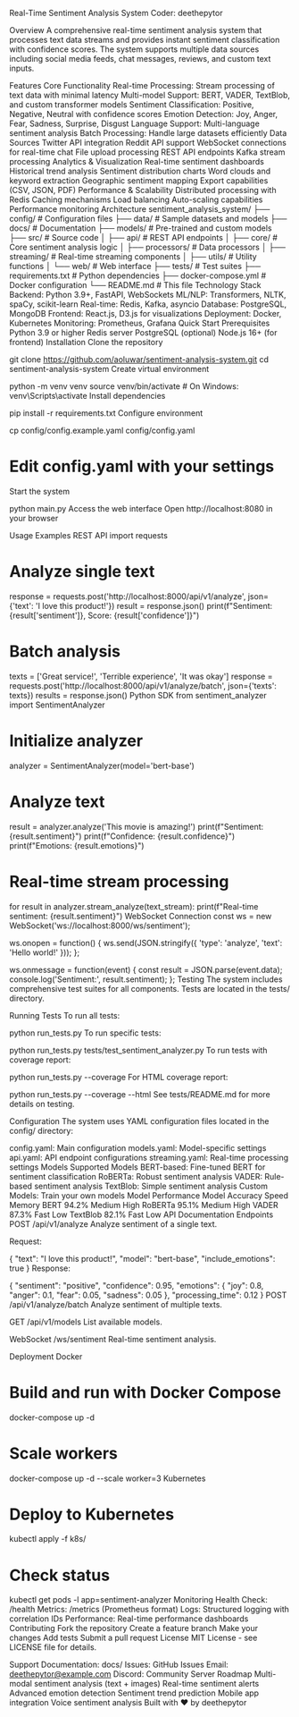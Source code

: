 Real-Time Sentiment Analysis System
Coder: deethepytor

Overview
A comprehensive real-time sentiment analysis system that processes text data streams and provides instant sentiment classification with confidence scores. The system supports multiple data sources including social media feeds, chat messages, reviews, and custom text inputs.

Features
Core Functionality
Real-time Processing: Stream processing of text data with minimal latency
Multi-model Support: BERT, VADER, TextBlob, and custom transformer models
Sentiment Classification: Positive, Negative, Neutral with confidence scores
Emotion Detection: Joy, Anger, Fear, Sadness, Surprise, Disgust
Language Support: Multi-language sentiment analysis
Batch Processing: Handle large datasets efficiently
Data Sources
Twitter API integration
Reddit API support
WebSocket connections for real-time chat
File upload processing
REST API endpoints
Kafka stream processing
Analytics & Visualization
Real-time sentiment dashboards
Historical trend analysis
Sentiment distribution charts
Word clouds and keyword extraction
Geographic sentiment mapping
Export capabilities (CSV, JSON, PDF)
Performance & Scalability
Distributed processing with Redis
Caching mechanisms
Load balancing
Auto-scaling capabilities
Performance monitoring
Architecture
sentiment_analysis_system/
├── config/                 # Configuration files
├── data/                   # Sample datasets and models
├── docs/                   # Documentation
├── models/                 # Pre-trained and custom models
├── src/                    # Source code
│   ├── api/               # REST API endpoints
│   ├── core/              # Core sentiment analysis logic
│   ├── processors/        # Data processors
│   ├── streaming/         # Real-time streaming components
│   ├── utils/             # Utility functions
│   └── web/               # Web interface
├── tests/                  # Test suites
├── requirements.txt        # Python dependencies
├── docker-compose.yml      # Docker configuration
└── README.md              # This file
Technology Stack
Backend: Python 3.9+, FastAPI, WebSockets
ML/NLP: Transformers, NLTK, spaCy, scikit-learn
Real-time: Redis, Kafka, asyncio
Database: PostgreSQL, MongoDB
Frontend: React.js, D3.js for visualizations
Deployment: Docker, Kubernetes
Monitoring: Prometheus, Grafana
Quick Start
Prerequisites
Python 3.9 or higher
Redis server
PostgreSQL (optional)
Node.js 16+ (for frontend)
Installation
Clone the repository

git clone https://github.com/aoluwar/sentiment-analysis-system.git
cd sentiment-analysis-system
Create virtual environment

python -m venv venv
source venv/bin/activate  # On Windows: venv\Scripts\activate
Install dependencies

pip install -r requirements.txt
Configure environment

cp config/config.example.yaml config/config.yaml
# Edit config.yaml with your settings
Start the system

python main.py
Access the web interface Open http://localhost:8080 in your browser

Usage Examples
REST API
import requests

# Analyze single text
response = requests.post('http://localhost:8000/api/v1/analyze', 
                        json={'text': 'I love this product!'})
result = response.json()
print(f"Sentiment: {result['sentiment']}, Score: {result['confidence']}")

# Batch analysis
texts = ['Great service!', 'Terrible experience', 'It was okay']
response = requests.post('http://localhost:8000/api/v1/analyze/batch', 
                        json={'texts': texts})
results = response.json()
Python SDK
from sentiment_analyzer import SentimentAnalyzer

# Initialize analyzer
analyzer = SentimentAnalyzer(model='bert-base')

# Analyze text
result = analyzer.analyze('This movie is amazing!')
print(f"Sentiment: {result.sentiment}")
print(f"Confidence: {result.confidence}")
print(f"Emotions: {result.emotions}")

# Real-time stream processing
for result in analyzer.stream_analyze(text_stream):
    print(f"Real-time sentiment: {result.sentiment}")
WebSocket Connection
const ws = new WebSocket('ws://localhost:8000/ws/sentiment');

ws.onopen = function() {
    ws.send(JSON.stringify({
        'type': 'analyze',
        'text': 'Hello world!'
    }));
};

ws.onmessage = function(event) {
    const result = JSON.parse(event.data);
    console.log('Sentiment:', result.sentiment);
};
Testing
The system includes comprehensive test suites for all components. Tests are located in the tests/ directory.

Running Tests
To run all tests:

python run_tests.py
To run specific tests:

python run_tests.py tests/test_sentiment_analyzer.py
To run tests with coverage report:

python run_tests.py --coverage
For HTML coverage report:

python run_tests.py --coverage --html
See tests/README.md for more details on testing.

Configuration
The system uses YAML configuration files located in the config/ directory:

config.yaml: Main configuration
models.yaml: Model-specific settings
api.yaml: API endpoint configurations
streaming.yaml: Real-time processing settings
Models
Supported Models
BERT-based: Fine-tuned BERT for sentiment classification
RoBERTa: Robust sentiment analysis
VADER: Rule-based sentiment analysis
TextBlob: Simple sentiment analysis
Custom Models: Train your own models
Model Performance
Model	Accuracy	Speed	Memory
BERT	94.2%	Medium	High
RoBERTa	95.1%	Medium	High
VADER	87.3%	Fast	Low
TextBlob	82.1%	Fast	Low
API Documentation
Endpoints
POST /api/v1/analyze
Analyze sentiment of a single text.

Request:

{
    "text": "I love this product!",
    "model": "bert-base",
    "include_emotions": true
}
Response:

{
    "sentiment": "positive",
    "confidence": 0.95,
    "emotions": {
        "joy": 0.8,
        "anger": 0.1,
        "fear": 0.05,
        "sadness": 0.05
    },
    "processing_time": 0.12
}
POST /api/v1/analyze/batch
Analyze sentiment of multiple texts.

GET /api/v1/models
List available models.

WebSocket /ws/sentiment
Real-time sentiment analysis.

Deployment
Docker
# Build and run with Docker Compose
docker-compose up -d

# Scale workers
docker-compose up -d --scale worker=3
Kubernetes
# Deploy to Kubernetes
kubectl apply -f k8s/

# Check status
kubectl get pods -l app=sentiment-analyzer
Monitoring
Health Check: /health
Metrics: /metrics (Prometheus format)
Logs: Structured logging with correlation IDs
Performance: Real-time performance dashboards
Contributing
Fork the repository
Create a feature branch
Make your changes
Add tests
Submit a pull request
License
MIT License - see LICENSE file for details.

Support
Documentation: docs/
Issues: GitHub Issues
Email: deethepytor@example.com
Discord: Community Server
Roadmap
 Multi-modal sentiment analysis (text + images)
 Real-time sentiment alerts
 Advanced emotion detection
 Sentiment trend prediction
 Mobile app integration
 Voice sentiment analysis
Built with ❤️ by deethepytor
